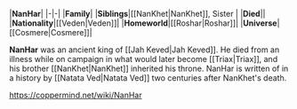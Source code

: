 |**NanHar**|
|-|-|
|**Family**|
|**Siblings**|[[NanKhet\|NanKhet]], Sister |
|**Died**||
|**Nationality**|[[Veden\|Veden]]|
|**Homeworld**|[[Roshar\|Roshar]]|
|**Universe**|[[Cosmere\|Cosmere]]|

**NanHar** was an ancient king of [[Jah Keved\|Jah Keved]].
He died from an illness while on campaign in what would later become [[Triax\|Triax]], and his brother [[NanKhet\|NanKhet]] inherited his throne.
NanHar is written of in a history by [[Natata Ved\|Natata Ved]] two centuries after NanKhet's death.



https://coppermind.net/wiki/NanHar